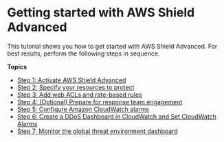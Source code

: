 # Getting started with AWS Shield Advanced<a name="getting-started-ddos"></a>

This tutorial shows you how to get started with AWS Shield Advanced\. For best results, perform the following steps in sequence\. 

**Topics**
+ [Step 1: Activate AWS Shield Advanced](enable-ddos-prem.md)
+ [Step 2: Specify your resources to protect](ddos-choose-resources.md)
+ [Step 3: Add web ACLs and rate\-based rules](ddos-get-started-rate-based-rules.md)
+ [Step 4: \(Optional\) Prepare for response team engagement](authorize-DRT.md)
+ [Step 5: Configure Amazon CloudWatch alarms](ddos-get-started-cloudwatch.md)
+ [Step 6: Create a DDoS Dashboard in CloudWatch and Set CloudWatch Alarms](deploy-waf-dashboard.md)
+ [Step 7: Monitor the global threat environment dashboard](monitor-global-dashboard.md)